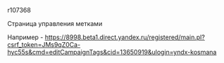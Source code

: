 r107368

Страница управления метками

Например - https://8998.beta1.direct.yandex.ru/registered/main.pl?csrf_token=JMs9qZ0Ca-hyc55s&cmd=editCampaignTags&cid=13650919&ulogin=yndx-kosmana
